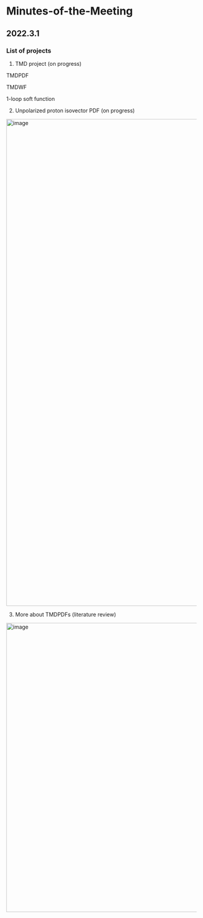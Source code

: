 # Minutes-of-the-Meeting

## 2022.3.1

### List of projects

1. TMD project (on progress)

TMDPDF

TMDWF

1-loop soft function

2. Unpolarized proton isovector PDF (on progress)

<img width="1290" alt="image" src="https://user-images.githubusercontent.com/61530178/156086241-13507c53-be46-4724-9b66-40575d9d27bc.png">

3. More about TMDPDFs (literature review)

<img width="766" alt="image" src="https://user-images.githubusercontent.com/61530178/156087162-a1df3f63-3548-4ce8-9149-9f3fc8e77c89.png">


